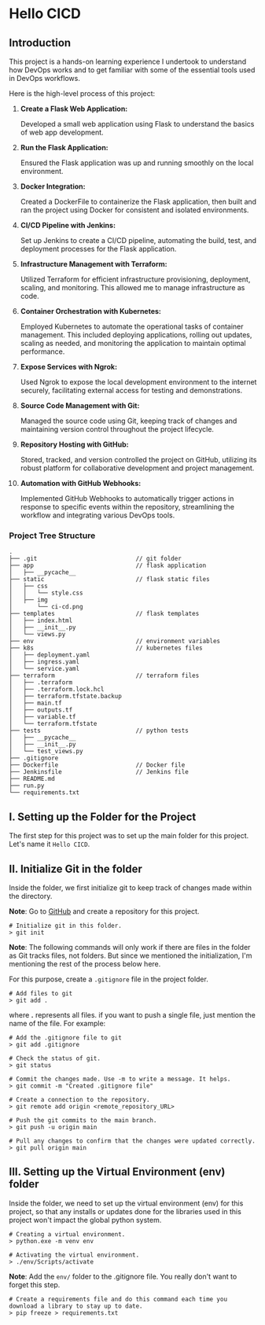 # Hello CICD

## **Introduction**

This project is a hands-on learning experience I undertook to understand how DevOps works and to get familiar with some of the essential tools used in DevOps workflows.

Here is the high-level process of this project:
1. **Create a Flask Web Application:**
    
    Developed a small web application using Flask to understand the basics of web app development.

2. **Run the Flask Application:**

    Ensured the Flask application was up and running smoothly on the local environment.

3. **Docker Integration:**

    Created a DockerFile to containerize the Flask application, then built and ran the project using Docker for consistent and isolated environments.

4. **CI/CD Pipeline with Jenkins:**

    Set up Jenkins to create a CI/CD pipeline, automating the build, test, and deployment processes for the Flask application.

5. **Infrastructure Management with Terraform:**

    Utilized Terraform for efficient infrastructure provisioning, deployment, scaling, and monitoring. This allowed me to manage infrastructure as code.

6. **Container Orchestration with Kubernetes:**

    Employed Kubernetes to automate the operational tasks of container management. This included deploying applications, rolling out updates, scaling as needed, and monitoring the application to maintain optimal performance.

7. **Expose Services with Ngrok:**

    Used Ngrok to expose the local development environment to the internet securely, facilitating external access for testing and demonstrations.

8. **Source Code Management with Git:**

    Managed the source code using Git, keeping track of changes and maintaining version control throughout the project lifecycle.

9. **Repository Hosting with GitHub:**

    Stored, tracked, and version controlled the project on GitHub, utilizing its robust platform for collaborative development and project management.

10. **Automation with GitHub Webhooks:**

    Implemented GitHub Webhooks to automatically trigger actions in response to specific events within the repository, streamlining the workflow and integrating various DevOps tools.

### **Project Tree Structure**

```
.
├── .git                            // git folder
├── app                             // flask application
│   ├── __pycache__
├── static                          // flask static files
│   ├── css
│   │   └── style.css
│   ├── img
│       └── ci-cd.png
├── templates                       // flask templates
│   ├── index.html
│   ├── __init__.py
│   └── views.py
├── env                             // environment variables
├── k8s                             // kubernetes files
│   ├── deployment.yaml
│   ├── ingress.yaml
│   └── service.yaml
├── terraform                       // terraform files
│   ├── .terraform
│   ├── .terraform.lock.hcl
│   ├── terraform.tfstate.backup
│   ├── main.tf
│   ├── outputs.tf
│   ├── variable.tf
│   └── terraform.tfstate
├── tests                           // python tests
│   ├── __pycache__
│   ├── __init__.py
│   └── test_views.py
├── .gitignore
├── Dockerfile                      // Docker file
├── Jenkinsfile                     // Jenkins file
├── README.md
├── run.py
└── requirements.txt
```

## **I. Setting up the Folder for the Project**

The first step for this project was to set up the main folder for this project. Let's name it `Hello CICD`.

## **II. Initialize Git in the folder**

Inside the folder, we first initialize git to keep track of changes made within the directory.

**Note**: Go to [GitHub](https://github.com/) and create a repository for this project.

```
# Initialize git in this folder.
> git init
```

**Note**: The following commands will only work if there are files in the folder as Git tracks files, not folders. But since we mentioned the initialization, I'm mentioning the rest of the process below here.

For this purpose, create a `.gitignore` file in the project folder.

```
# Add files to git
> git add .
```

where **.** represents all files. if you want to push a single file, just mention the name of the file. For example:

```
# Add the .gitignore file to git
> git add .gitignore
```

```
# Check the status of git.
> git status
```

```
# Commit the changes made. Use -m to write a message. It helps.
> git commit -m "Created .gitignore file"
```

```
# Create a connection to the repository.
> git remote add origin <remote_repository_URL>
```

```
# Push the git commits to the main branch.
> git push -u origin main
```

```
# Pull any changes to confirm that the changes were updated correctly.
> git pull origin main
```

## **III. Setting up the Virtual Environment (env) folder**

Inside the folder, we need to set up the virtual environment (env) for this project, so that any installs or updates done for the libraries used in this project won't impact the global python system.

```
# Creating a virtual environment.
> python.exe -m venv env
```

```
# Activating the virtual environment.
> ./env/Scripts/activate
```

**Note**: Add the `env/` folder to the .gitignore file. You really don't want to forget this step.

```
# Create a requirements file and do this command each time you download a library to stay up to date.
> pip freeze > requirements.txt
```
